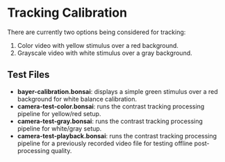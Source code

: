 # Tracking Calibration

There are currently two options being considered for tracking:

1. Color video with yellow stimulus over a red background.
2. Grayscale video with white stimulus over a gray background.

## Test Files

- __bayer-calibration.bonsai__: displays a simple green stimulus over a red background for white balance calibration.
- __camera-test-color.bonsai__: runs the contrast tracking processing pipeline for yellow/red setup.
- __camera-test-gray.bonsai__: runs the contrast tracking processing pipeline for white/gray setup.
- __camera-test-playback.bonsai__: runs the contrast tracking processing pipeline for a previously recorded video file for testing offline post-processing quality.
